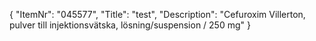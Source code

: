 {
  "ItemNr": "045577",
  "Title": "test",
  "Description": "Cefuroxim Villerton, pulver till injektionsvätska, lösning/suspension / 250 mg"
}